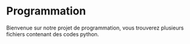 # Programmation
Bienvenue sur notre projet de programmation, vous trouverez plusieurs fichiers contenant des codes python. 

